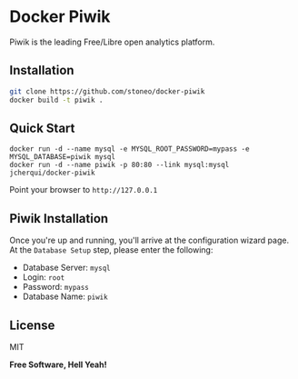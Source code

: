 Docker Piwik
===

Piwik is the leading Free/Libre open analytics platform.

Installation
--------------

```sh
git clone https://github.com/stoneo/docker-piwik
docker build -t piwik .
```

Quick Start
---

```
docker run -d --name mysql -e MYSQL_ROOT_PASSWORD=mypass -e MYSQL_DATABASE=piwik mysql
docker run -d --name piwik -p 80:80 --link mysql:mysql jcherqui/docker-piwik
```

Point your browser to `http://127.0.0.1`

Piwik Installation
---

Once you're up and running, you'll arrive at the configuration wizard page. At the `Database Setup` step, please enter the following:

- Database Server: `mysql`
- Login: `root`
- Password: `mypass`
- Database Name: `piwik`

License
---

MIT


**Free Software, Hell Yeah!**
